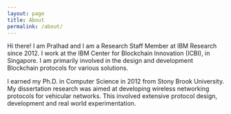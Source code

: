 ```yaml
---
layout: page
title: About
permalink: /about/
---
```

Hi there! I am Pralhad and I am a Research Staff Member at IBM Research since 2012. I work at the IBM Center for Blockchain Innovation (ICBI), in Singapore. I am primarily involved in the design and development Blockchain protocols for various solutions. 

I earned my Ph.D. in Computer Science in 2012 from Stony Brook University. My dissertation research was aimed at developing wireless networking protocols for vehicular networks. This involved extensive protocol design, development and real world experimentation.

